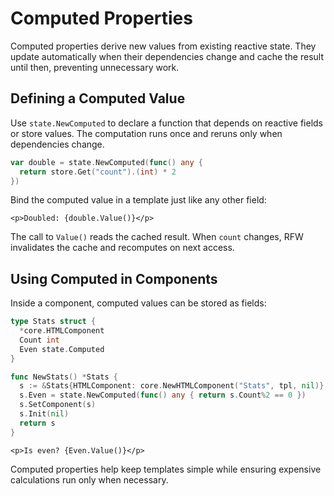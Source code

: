 # Computed Properties

Computed properties derive new values from existing reactive state. They update automatically when their dependencies change and cache the result until then, preventing unnecessary work.

## Defining a Computed Value

Use `state.NewComputed` to declare a function that depends on reactive fields or store values. The computation runs once and reruns only when dependencies change.

```go
var double = state.NewComputed(func() any {
  return store.Get("count").(int) * 2
})
```

Bind the computed value in a template just like any other field:

```rtml
<p>Doubled: {double.Value()}</p>
```

The call to `Value()` reads the cached result. When `count` changes, RFW invalidates the cache and recomputes on next access.

## Using Computed in Components

Inside a component, computed values can be stored as fields:

```go
type Stats struct {
  *core.HTMLComponent
  Count int
  Even state.Computed
}

func NewStats() *Stats {
  s := &Stats{HTMLComponent: core.NewHTMLComponent("Stats", tpl, nil)}
  s.Even = state.NewComputed(func() any { return s.Count%2 == 0 })
  s.SetComponent(s)
  s.Init(nil)
  return s
}
```

```rtml
<p>Is even? {Even.Value()}</p>
```

Computed properties help keep templates simple while ensuring expensive calculations run only when necessary.
